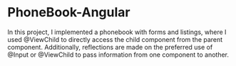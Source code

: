 # PhoneBook-Angular
In this project, I implemented a phonebook with forms and listings, where I used @ViewChild to directly access the child component from the parent component. Additionally, reflections are made on the preferred use of @Input or @ViewChild to pass information from one component to another.
